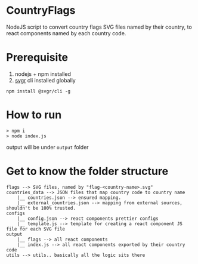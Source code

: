 # CountryFlags
NodeJS script to convert country flags SVG files named by their country, to react components named by each country code.

# Prerequisite
1. nodejs + npm installed
2. [svgr](https://react-svgr.com/docs/cli/) cli installed globally
```
npm install @svgr/cli -g
```

# How to run
```
> npm i
> node index.js
```

output will be under `output` folder

# Get to know the folder structure
```
flags --> SVG files, named by "flag-<country-name>.svg"
countries_data --> JSON files that map country code to country name
    |__ countries.json --> ensured mapping.
    |__ external_countries.json --> mapping from external sources, shouldn't be 100% trusted.
configs
    |__ config.json --> react components prettier configs
    |__ template.js --> template for creating a react component JS file for each SVG file
output
    |__ flags --> all react components
    |__ index.js --> all react components exported by their country code
utils --> utils.. basically all the logic sits there
```